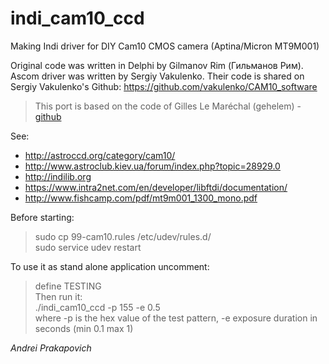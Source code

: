 # indi_cam10_ccd 

Making Indi driver for DIY Cam10 CMOS camera (Aptina/Micron MT9M001)

Original code was written in Delphi by Gilmanov Rim (Гильманов Рим).
Ascom driver was written by Sergiy Vakulenko.
Their code is shared on Sergiy Vakulenko's Github:
https://github.com/vakulenko/CAM10_software

>This port is based on the code of Gilles Le Maréchal (gehelem) - [github](https://github.com/gehelem/indi_cam86_ccd)

See:
- http://astroccd.org/category/cam10/
- http://www.astroclub.kiev.ua/forum/index.php?topic=28929.0
- http://indilib.org
- https://www.intra2net.com/en/developer/libftdi/documentation/
- http://www.fishcamp.com/pdf/mt9m001_1300_mono.pdf

Before starting:
>sudo cp 99-cam10.rules /etc/udev/rules.d/  
>sudo service udev restart  

To use it as stand alone application uncomment:  
>define TESTING  
Then run it:  
>./indi_cam10_ccd -p 155 -e 0.5  
where -p is the hex value of the test pattern, -e exposure duration in seconds (min 0.1 max 1)  

_Andrei_ _Prakapovich_
